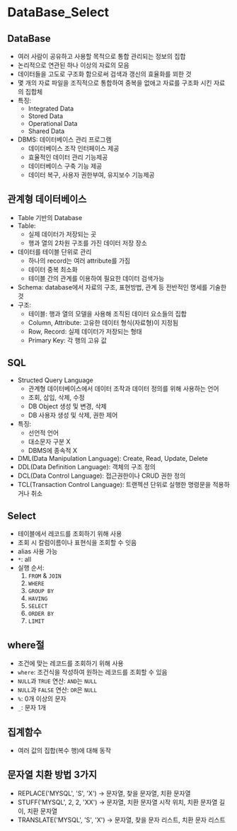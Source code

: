 # DataBase_Select

## DataBase
* 여러 사람이 공유하고 사용할 목적으로 통합 관리되는 정보의 집합
* 논리적으로 연관된 하나 이상의 자료의 모음
* 데이터들을 고도로 구조화 함으로써 검색과 갱신의 효율화를 꾀한 것
* 몇 개의 자료 파일을 조직적으로 통합하여 중복을 없애고 자료를 구조화 시킨 자료의 집합체
* 특징:
    - Integrated Data
    - Stored Data
    - Operational Data
    - Shared Data
* DBMS: 데이터베이스 관리 프로그램
    - 데이터베이스 조작 인터페이스 제공
    - 효율적인 데이터 관리 기능제공
    - 데이터베이스 구축 기능 제공
    - 데이터 복구, 사용자 권한부여, 유지보수 기능제공

## 관계형 데이터베이스
* Table 기반의 Database
* Table:
    - 실제 데이터가 저장되는 곳
    - 행과 열의 2차원 구조를 가진 데이터 저장 장소
* 데이터를 테이블 단위로 관리
    - 하나의 record는 여러 attribute를 가짐
    - 데이터 중복 최소화
    - 테이블 간의 관계를 이용하여 필요한 데이터 검색가능
* Schema: database에서 자료의 구조, 표현방법, 관계 등 전반적인 명세를 기술한 것
* 구조:
    - 테이블: 행과 열의 모델을 사용해 조직된 데이터 요소들의 집합
    - Column, Attribute: 고유한 데이터 형식(자료형)이 지정됨
    - Row, Record: 실제 데이터가 저장되는 형태
    - Primary Key: 각 행의 고유 값

## SQL
* Structed Query Language
    - 관계형 데이터베이스에서 데이터 조작과 데이터 정의를 위해 사용하는 언어
    - 조회, 삽입, 삭제, 수정
    - DB Object 생성 및 변경, 삭제
    - DB 사용자 생성 및 삭제, 권한 제어
* 특징:
    - 선언적 언어
    - 대소문자 구분 X
    - DBMS에 종속적 X
* DML(Data Manipulation Language): Create, Read, Update, Delete
* DDL(Data Definition Language): 객체의 구조 정의
* DCL(Data Control Language): 접근권한이나 CRUD 권한 정의
* TCL(Transaction Control Language): 트랜젝션 단위로 실행한 명령문을 적용하거나 취소

## Select
* 테이블에서 레코드를 조회하기 위해 사용
* 조회 시 칼럼이름이나 표현식을 조회할 수 잇음
* alias 사용 가능
* `*`: all
* 실행 순서: 
    1. `FROM` & `JOIN`
    2. `WHERE`
    3. `GROUP BY`
    4. `HAVING`
    5. `SELECT`
    6. `ORDER BY`
    7. `LIMIT`

## where절
* 조건에 맞는 레코드를 조회하기 위해 사용
* `where`: 조건식을 작성하여 원하는 레코드를 조회할 수 있음
* `NULL`과 `TRUE` 연산: `AND`는 `NULL`
* `NULL`과 `FALSE` 연산: `OR`은 `NULL`
* `%`: 0개 이상의 문자
* `_`: 문자 1개

## 집계함수
* 여러 값의 집합(복수 행)에 대해 동작

## 문자열 치환 방법 3가지
* REPLACE('MYSQL', 'S', 'X') -> 문자열, 찾을 문자열, 치환 문자열
* STUFF('MYSQL', 2, 2, 'XX') -> 문자열, 치환 문자열 시작 위치, 치환 문자열 길이, 치환 문자열
* TRANSLATE('MYSQL', 'S', 'X') -> 문자열, 찾을 문자 리스트, 치환 문자 리스트